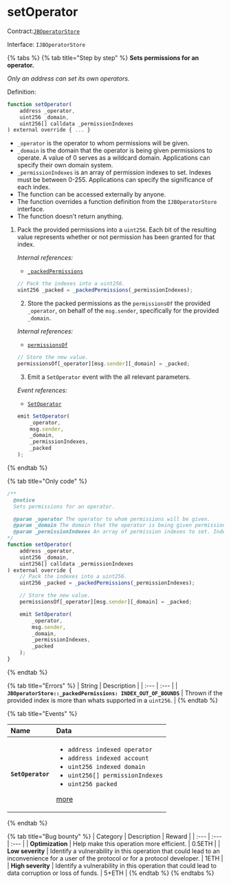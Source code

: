 # setOperator

Contract:[`JBOperatorStore`](../)​‌

Interface: `IJBOperatorStore`

{% tabs %}
{% tab title="Step by step" %}
**Sets permissions for an operator.**

_Only an address can set its own operators._  
  
Definition:

```javascript
function setOperator(
    address _operator,
    uint256 _domain,
    uint256[] calldata _permissionIndexes
) external override { ... }
```

* `_operator` is the operator to whom permissions will be given.
* `_domain` is the domain that the operator is being given permissions to operate. A value of 0 serves as a wildcard domain. Applications can specify their own domain system.
* `_permissionIndexes` is an array of permission indexes to set. Indexes must be between 0-255. Applications can specify the significance of each index.
* The function can be accessed externally by anyone. 
* The function overrides a function definition from the `IJBOperatorStore` interface.
* The function doesn't return anything.

1. Pack the provided permissions into a `uint256`. Each bit of the resulting value represents whether or not permission has been granted for that index.  


   _Internal references:_

   * [`_packedPermissions`](_packedpermissions.md)

   ```javascript
   // Pack the indexes into a uint256.
   uint256 _packed = _packedPermissions(_permissionIndexes);
   ```

   2. Store the packed permissions as the `permissionsOf` the provided `_operator`, on behalf of the `msg.sender`, specifically for the provided `_domain`.  


   _Internal references:_

   * [`permissionsOf`](../read/permissionsof.md)

   ```javascript
   // Store the new value.
   permissionsOf[_operator][msg.sender][_domain] = _packed;
   ```

   3. Emit a `SetOperator` event with the all relevant parameters.   


   _Event references:_

   * [`SetOperator`](../events/setoperator.md)

   ```javascript
   emit SetOperator(
       _operator,
       msg.sender,
       _domain,
       _permissionIndexes,
       _packed
   );
   ```
{% endtab %}

{% tab title="Only code" %}
```javascript
/** 
  @notice 
  Sets permissions for an operator.

  @param _operator The operator to whom permissions will be given.
  @param _domain The domain that the operator is being given permissions to operate. A value of 0 serves as a wildcard domain. Applications can specify their own domain system.
  @param _permissionIndexes An array of permission indexes to set. Indexes must be between 0-255. Applications can specify the significance of each index.
*/
function setOperator(
    address _operator,
    uint256 _domain,
    uint256[] calldata _permissionIndexes
) external override {
    // Pack the indexes into a uint256.
    uint256 _packed = _packedPermissions(_permissionIndexes);

    // Store the new value.
    permissionsOf[_operator][msg.sender][_domain] = _packed;

    emit SetOperator(
        _operator,
        msg.sender,
        _domain,
        _permissionIndexes,
        _packed
    );
}
```
{% endtab %}

{% tab title="Errors" %}
| String | Description |
| :--- | :--- |
| **`JBOperatorStore::_packedPermissions: INDEX_OUT_OF_BOUNDS`** | Thrown if the provided index is more than whats supported in a `uint256`. |
{% endtab %}

{% tab title="Events" %}
<table>
  <thead>
    <tr>
      <th style="text-align:left">Name</th>
      <th style="text-align:left">Data</th>
    </tr>
  </thead>
  <tbody>
    <tr>
      <td style="text-align:left"><b><code>SetOperator</code></b>
      </td>
      <td style="text-align:left">
        <ul>
          <li><code>address indexed operator</code> 
          </li>
          <li><code>address indexed account</code> 
          </li>
          <li><code>uint256 indexed domain</code> 
          </li>
          <li><code>uint256[] permissionIndexes</code> 
          </li>
          <li><code>uint256 packed</code>
          </li>
        </ul>
        <p><a href="../events/setoperator.md">more</a>
        </p>
      </td>
    </tr>
  </tbody>
</table>
{% endtab %}

{% tab title="Bug bounty" %}
| Category | Description | Reward |
| :--- | :--- | :--- |
| **Optimization** | Help make this operation more efficient. | 0.5ETH |
| **Low severity** | Identify a vulnerability in this operation that could lead to an inconvenience for a user of the protocol or for a protocol developer. | 1ETH |
| **High severity** | Identify a vulnerability in this operation that could lead to data corruption or loss of funds. | 5+ETH |
{% endtab %}
{% endtabs %}

